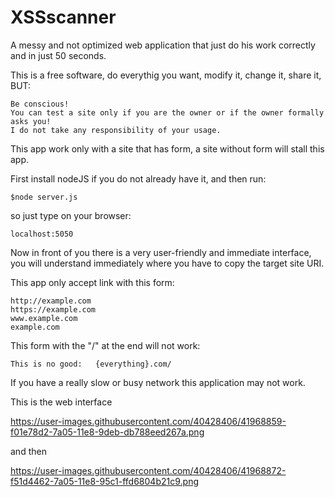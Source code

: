 # XSSscanner

A messy and not optimized web application that just do his work	correctly and in just 50 seconds.

This is a free software, do everythig you want, modify it, change it, share it, BUT:

	Be conscious!	
	You can test a site only if you are the owner or if the owner formally asks you!
	I do not take any responsibility of your usage. 

This app work only with a site that has form, a site without form will stall this app.

First install nodeJS if you do not already have it, and then run:
	
	$node server.js

so just type on your browser:

	localhost:5050

Now in front of you there is a very user-friendly and immediate interface, 
you will understand immediately where you have to copy the target site URI. 


This app only accept link with this form:
	
	http://example.com
	https://example.com
	www.example.com
	example.com

This form with the "/" at the end will not work: 

	This is no good:   {everything}.com/    



If you have a really slow or busy network this application may not work.


This is the web interface

https://user-images.githubusercontent.com/40428406/41968859-f01e78d2-7a05-11e8-9deb-db788eed267a.png

and then

https://user-images.githubusercontent.com/40428406/41968872-f51d4462-7a05-11e8-95c1-ffd6804b21c9.png
